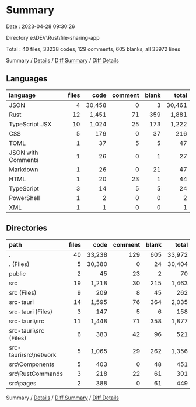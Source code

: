 # Summary

Date : 2023-04-28 09:30:26

Directory e:\\DEV\\Rust\\file-sharing-app

Total : 40 files,  33238 codes, 129 comments, 605 blanks, all 33972 lines

Summary / [Details](details.md) / [Diff Summary](diff.md) / [Diff Details](diff-details.md)

## Languages
| language | files | code | comment | blank | total |
| :--- | ---: | ---: | ---: | ---: | ---: |
| JSON | 4 | 30,458 | 0 | 3 | 30,461 |
| Rust | 12 | 1,451 | 71 | 359 | 1,881 |
| TypeScript JSX | 10 | 1,024 | 25 | 173 | 1,222 |
| CSS | 5 | 179 | 0 | 37 | 216 |
| TOML | 1 | 37 | 5 | 5 | 47 |
| JSON with Comments | 1 | 26 | 0 | 1 | 27 |
| Markdown | 1 | 26 | 0 | 21 | 47 |
| HTML | 1 | 20 | 23 | 1 | 44 |
| TypeScript | 3 | 14 | 5 | 5 | 24 |
| PowerShell | 1 | 2 | 0 | 0 | 2 |
| XML | 1 | 1 | 0 | 0 | 1 |

## Directories
| path | files | code | comment | blank | total |
| :--- | ---: | ---: | ---: | ---: | ---: |
| . | 40 | 33,238 | 129 | 605 | 33,972 |
| . (Files) | 5 | 30,380 | 0 | 24 | 30,404 |
| public | 2 | 45 | 23 | 2 | 70 |
| src | 19 | 1,218 | 30 | 215 | 1,463 |
| src (Files) | 9 | 209 | 8 | 45 | 262 |
| src-tauri | 14 | 1,595 | 76 | 364 | 2,035 |
| src-tauri (Files) | 3 | 147 | 5 | 6 | 158 |
| src-tauri\\src | 11 | 1,448 | 71 | 358 | 1,877 |
| src-tauri\\src (Files) | 6 | 383 | 42 | 96 | 521 |
| src-tauri\\src\\network | 5 | 1,065 | 29 | 262 | 1,356 |
| src\\Components | 5 | 403 | 0 | 48 | 451 |
| src\\RustCommands | 3 | 218 | 22 | 61 | 301 |
| src\\pages | 2 | 388 | 0 | 61 | 449 |

Summary / [Details](details.md) / [Diff Summary](diff.md) / [Diff Details](diff-details.md)